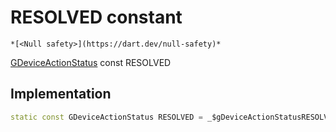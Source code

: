 


# RESOLVED constant




    *[<Null safety>](https://dart.dev/null-safety)*


[GDeviceActionStatus](../../third_party_yonomi_graphql_schema___generated___schema.docs.schema.gql/GDeviceActionStatus-class.md) const RESOLVED
  







## Implementation

```dart
static const GDeviceActionStatus RESOLVED = _$gDeviceActionStatusRESOLVED;


```







